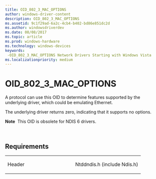 ```yaml
---
title: OID_802_3_MAC_OPTIONS
author: windows-driver-content
description: OID_802_3_MAC_OPTIONS
ms.assetid: 9c1f29ad-6a2c-4cb4-b402-bd86e851dc2d
ms.author: windowsdriverdev
ms.date: 08/08/2017
ms.topic: article
ms.prod: windows-hardware
ms.technology: windows-devices
keywords: 
 -OID_802_3_MAC_OPTIONS Network Drivers Starting with Windows Vista
ms.localizationpriority: medium
---
```


# OID\_802\_3\_MAC\_OPTIONS





A protocol can use this OID to determine features supported by the underlying driver, which could be emulating Ethernet.

The underlying driver returns zero, indicating that it supports no options.

**Note**  This OID is obsolete for NDIS 6 drivers.

 

Requirements
------------

<table>
<colgroup>
<col width="50%" />
<col width="50%" />
</colgroup>
<tbody>
<tr class="odd">
<td><p>Header</p></td>
<td>Ntddndis.h (include Ndis.h)</td>
</tr>
</tbody>
</table>

 

 




